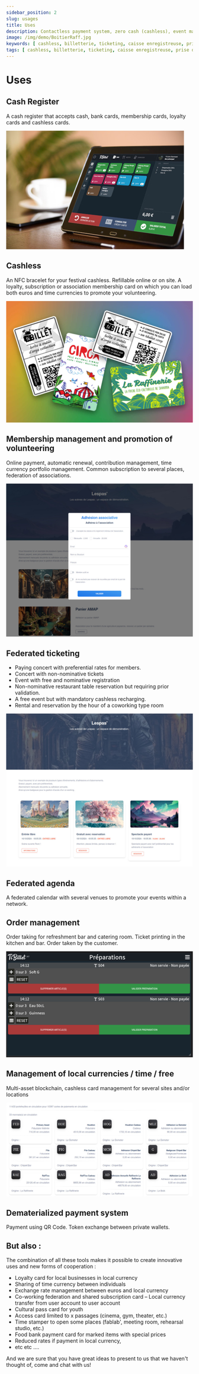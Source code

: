 ```yaml
---
sidebar_position: 2
slug: usages
title: Uses
description: Contactless payment system, zero cash (cashless), event management, catering room management, associative engagement and online ticket purchasing... but not only that !
image: /img/demo/BoitierRaff.jpg
keywords: [ cashless, billetterie, ticketing, caisse enregistreuse, prise de commandes, paiement dématérialisé, monnaies locales, monnaies temps, logiciel libre, open source, coopérative, cash register, order taking, dematerialized payment, local currencies, time currencies, free software, open source, cooperative ]
tags: [ cashless, billetterie, ticketing, caisse enregistreuse, prise de commandes, paiement dématérialisé, monnaies locales, monnaies temps, logiciel libre, open source, coopérative, cash register, order taking, dematerialized payment, local currencies, time currencies, free software, open source, cooperative ]
---
```

# Uses 

## Cash Register

A cash register that accepts cash, bank cards, membership cards, loyalty cards and cashless cards.

![caisse1](/img/demo/maq2-420.jpg)

## Cashless

An NFC bracelet for your festival cashless. Refillable online or on site. A loyalty, subscription or association membership card 
on which you can load both euros and time currencies to promote your volunteering.

![caisse1](/img/demo/cartes.jpg)

## Membership management and promotion of volunteering

Online payment, automatic renewal, contribution management, time currency portfolio management.
Common subscription to several places, federation of associations.

![adhésion](/img/demo/BilletDemo4_adhesion.jpg)

## Federated ticketing

- Paying concert with preferential rates for members.
- Concert with non-nominative tickets
- Event with free and nominative registration
- Non-nominative restaurant table reservation but requiring prior validation.
- A free event but with mandatory cashless recharging.
- Rental and reservation by the hour of a coworking type room

![billet](/img/demo/BilletDemo1.jpg)

## Federated agenda

A federated calendar with several venues to promote your events within a network.

## Order management

Order taking for refreshment bar and catering room. Ticket printing in the kitchen and bar. Order taken by the customer.

![commande](/img/demo/CashlessDemo6.jpg)

## Management of local currencies / time / free

Multi-asset blockchain, cashless card management for several sites and/or locations

![fedow](/img/demo/fedow_beta.jpg)

## Dematerialized payment system

Payment using QR Code. Token exchange between private wallets.


## But also :

The combination of all these tools makes it possible to create innovative uses and new forms of cooperation :

- Loyalty card for local businesses in local currency
- Sharing of time currency between individuals
- Exchange rate management between euros and local currency
- Co-working federation and shared subscription card
– Local currency transfer from user account to user account
- Cultural pass card for youth
- Access card limited to x passages (cinema, gym, theater, etc.)
- Time stamper to open some places (fablab', meeting room, rehearsal studio, etc.)
- Food bank payment card for marked items with special prices
- Reduced rates if payment in local currency,
- etc etc ....

And we are sure that you have great ideas to present to us that we haven't thought of, come and chat with us!
